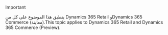 > [!IMPORTANT]
> <span data-ttu-id="a6592-101">ينطبق هذا الموضوع على كل من Dynamics 365 Retail وDynamics 365 Commerce (معاينة).</span><span class="sxs-lookup"><span data-stu-id="a6592-101">This topic applies to Dynamics 365 Retail and Dynamics 365 Commerce (Preview).</span></span>
